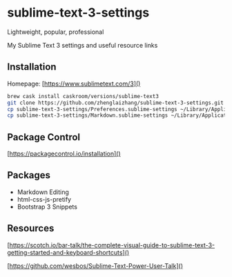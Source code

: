 # sublime-text-3-settings

Lightweight, popular, professional

My Sublime Text 3 settings and useful resource links


## Installation

Homepage: [https://www.sublimetext.com/3]() 

```bash
brew cask install caskroom/versions/sublime-text3
git clone https://github.com/zhenglaizhang/sublime-text-3-settings.git
cp sublime-text-3-settings/Preferences.sublime-settings ~/Library/Application\ Support/Sublime\ Text\ 3/Packages/User/
cp sublime-text-3-settings/Markdown.sublime-settings ~/Library/Application\ Support/Sublime\ Text\ 3/Packages/User 
```

## Package Control
[https://packagecontrol.io/installation]()

## Packages

* Markdown Editing
* html-css-js-pretify
* Bootstrap 3 Snippets


## Resources
[https://scotch.io/bar-talk/the-complete-visual-guide-to-sublime-text-3-getting-started-and-keyboard-shortcuts]()

[https://github.com/wesbos/Sublime-Text-Power-User-Talk]()

